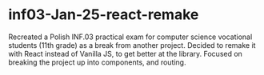 # inf03-Jan-25-react-remake
Recreated a Polish INF.03 practical exam for computer science vocational students (11th grade) as a break from another project. Decided to remake it with React instead of Vanilla JS, to get better at the library. Focused on breaking the project up into components, and routing.
